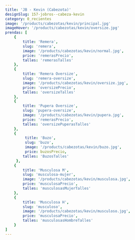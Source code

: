 ```yaml
---
title: 'JB - Kevin (Cabezota)'
designSlug: 157-jobros--cabeza-kevin
category: 0_recientes
image: '/products/cabezotas/kevin/principal.jpg'
imageHover: '/products/cabezotas/kevin/oversize.jpg'
prendas: [
    {   
        title: 'Remera',
        slug: 'remera',          
        image: '/products/cabezotas/kevin/normal.jpg',
        price: 'remerasPrecio',
        talles: 'remerasTalles'
    },
    {
        title: 'Remera Oversize',
        slug: 'remera-oversize',
        image: '/products/cabezotas/kevin/oversize.jpg',
        price: 'oversizePrecio',
        talles: 'oversizeTalles'
    },
    {
        title: 'Pupera Oversize',
        slug: 'pupera-oversize',
        image: '/products/cabezotas/kevin/pupera.jpg',
        price: 'remerasPrecio',
        talles: 'oversizePuperasTalles'
    },
    {
         title: 'Buzo',
         slug: 'buzo',
         image: '/products/cabezotas/kevin/buzo.jpg',
         price: buzosPrecio,
        talles: 'BuzosTalles'
     },
    {
        title: 'Musculosa M',
        slug: 'musculosa-mujer',
        image: '/products/cabezotas/kevin/musculosa.jpg',
        price: 'musculosaPrecio',
        talles: 'musculosasMujerTalles'
    },
    {
        title: 'Musculosa H',
        slug: 'musculoso',
        image: '/products/cabezotas/kevin/musculoso.jpg',
        price: 'musculosaPrecio',
        talles: 'musculosasHombreTalles'
    }
]
---
```

